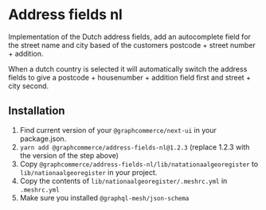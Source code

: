 # Address fields nl

Implementation of the Dutch address fields, add an autocomplete field for the
street name and city based of the customers postcode + street number + addition.

When a dutch country is selected it will automatically switch the address fields
to give a postcode + housenumber + addition field first and street + city
second.

## Installation

1. Find current version of your `@graphcommerce/next-ui` in your package.json.
2. `yarn add @graphcommerce/address-fields-nl@1.2.3` (replace 1.2.3 with the
   version of the step above)
3. Copy `@graphcommerce/address-fields-nl/lib/natationaalgeoregister` to
   `lib/nationaalgeoregister` in your project.
4. Copy the contents of `lib/nationaalgeoregister/.meshrc.yml` in `.meshrc.yml`
5. Make sure you installed `@graphql-mesh/json-schema`
